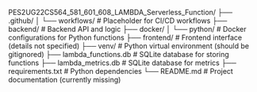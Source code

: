 PES2UG22CS564_581_601_608_LAMBDA_Serverless_Function/
├── .github/
│   └── workflows/           # Placeholder for CI/CD workflows
├── backend/                 # Backend API and logic
├── docker/
│   └── python/              # Docker configurations for Python functions
├── frontend/                # Frontend interface (details not specified)
├── venv/                    # Python virtual environment (should be gitignored)
├── lambda_functions.db      # SQLite database for storing functions
├── lambda_metrics.db        # SQLite database for metrics
├── requirements.txt         # Python dependencies
└── README.md                # Project documentation (currently missing)
